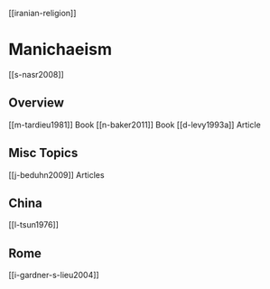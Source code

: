 [[iranian-religion]]
# Manichaeism
[[s-nasr2008]]
## Overview
[[m-tardieu1981]] Book
[[n-baker2011]] Book
[[d-levy1993a]] Article
## Misc Topics
[[j-beduhn2009]] Articles
## China
[[l-tsun1976]]
## Rome
[[i-gardner-s-lieu2004]]